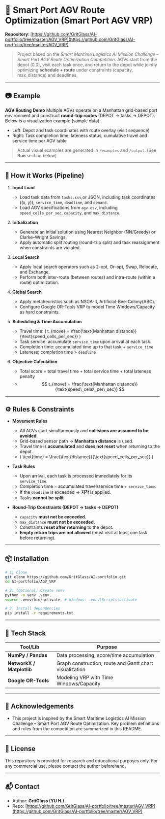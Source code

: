 # 🚢 Smart Port AGV Route Optimization (Smart Port AGV VRP)

**Repository**: [https://github.com/GritGlass/AI-portfolio/tree/master/AGV_VRP](https://github.com/GritGlass/AI-portfolio/tree/master/AGV_VRP)

> Project based on the *Smart Maritime Logistics AI Mission Challenge – Smart Port AGV Route Optimization Competition*.
> AGVs start from the depot (0,0), visit each task once, and return to the depot while jointly optimizing **schedule + route** under constraints (capacity, max_distance) and deadlines.

---

## 📷 Example

**AGV Routing Demo**
Multiple AGVs operate on a Manhattan grid-based port environment and construct **round-trip routes** (DEPOT → tasks → DEPOT). Below is a visualization example (sample data):

* Left: Depot and task coordinates with route overlay (visit sequence)
* Right: Task completion time, lateness status, cumulative travel and service time per AGV table

> Actual visual examples are generated in `/examples` and `/output`. (See **Run** section below)

---

## 🔧 How it Works (Pipeline)

1. **Input Load**

   * Load task data from `tasks.csv`,or JSON, including task coordinates ((x, y)), `service_time`, `deadline`, and `demand`.
   * Load AGV specifications from `agv.csv`, including `speed_cells_per_sec`, `capacity`, and `max_distance`.

2. **Initialization**

   * Generate an initial solution using Nearest Neighbor (NN/Greedy) or Clarke–Wright Savings.
   * Apply automatic split routing (round-trip split) and task reassignment when constraints are violated.

3. **Local Search**

   * Apply local search operators such as 2-opt, Or-opt, Swap, Relocate, and Exchange.
   * Perform both inter-route (between routes) and intra-route (within a route) optimization.

4. **Global Search**

   * Apply metaheuristics such as NSGA-II, Artificial-Bee-Colony(ABC).
   * Configure Google OR-Tools VRP to model Time Windows/Capacity as hard constraints.

5. **Scheduling & Time Accumulation**

   * Travel time: ( t_{move} = \frac{\text{Manhattan distance}}{\text{speed_cells_per_sec}} )
   * Task service: accumulate `service_time` upon arrival at each task.
   * Completion time: accumulated time up to that task + `service_time`
   * Lateness: completion time > `deadline`

6. **Objective Calculation**

   * Total score = total travel time + total service time + total lateness penalty
   * $$
      t_{move} = \frac{\text{Manhattan distance}}{\text{speed\_cells\_per\_sec}}
      $$

---

## ⚙️ Rules & Constraints

* **Movement Rules**

  * All AGVs start simultaneously and **collisions are assumed to be avoided**.
  * Grid-based sensor path → **Manhattan distance** is used.
  * Travel time is **accumulated** and **does not reset** when returning to the depot.
  * ( \text{time} = \frac{\text{distance}}{\text{speed_cells_per_sec}} )

* **Task Rules**

  * Upon arrival, each task is processed immediately for its `service_time`.
  * Completion time = accumulated travel/service time + `service_time`.
  * If the `deadline` is exceeded ->  **지각** is applied.
  * Tasks **cannot be split**

* **Round-Trip Constraints (DEPOT → tasks → DEPOT)**

  * `capacity` **must not be exceeded.**
  * `max_distance` **must not be exceeded.**
  * Constraints **reset after returning** to the depot.
  * **Empty return trips are not allowed** (must visit at least one task before returning).

---

## 📦 Installation

```bash
# 1) Clone
git clone https://github.com/GritGlass/AI-portfolio.git
cd AI-portfolio/AGV_VRP

# 2) (Optional) Create venv
python -m venv .venv
source .venv/bin/activate  # Windows: .venv\Scripts\activate

# 3) Install dependencies
pip install -r requirements.txt
```

---


## 🧪 Tech Stack

| Tool/Lib                       | Purpose                              |
| ------------------------------ | -------------------------------------|
| **NumPy / Pandas**             | Data processing, score/time accumulation  |
| **NetworkX / Matplotlib**      | Graph construction, route and Gantt chart visualization |
| **Google OR-Tools**            | Modeling VRP with Time Windows/Capacity |

---

## 🙏 Acknowledgements

* This project is inspired by the Smart Maritime Logistics AI Mission Challenge – Smart Port AGV Route Optimization. Key problem definitions and rules from the competition are summarized in this README.

---

## 📄 License

This repository is provided for research and educational purposes only. For any commercial use, please contact the author beforehand.

---

## 📬 Contact

* Author: **GritGlass (YU H.)**
* Repo: [https://github.com/GritGlass/AI-portfolio/tree/master/AGV_VRP](https://github.com/GritGlass/AI-portfolio/tree/master/AGV_VRP)
